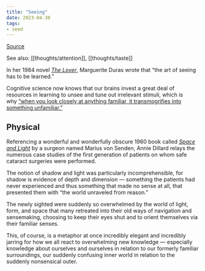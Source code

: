 ```yaml
---
title: "Seeing"
date: 2023-04-30
tags:
- seed
---
```


[Source](https://www.themarginalian.org/2015/03/04/annie-dillard-pilgrim-at-tinker-creek-seeing/)

See also: [[thoughts/attention]], [[thoughts/taste]]

In her 1984 novel [_The Lover_](https://www.themarginalian.org/2013/05/27/marguerite-duras-the-lover-kerri-augenstein/), Marguerite Duras wrote that “the art of seeing has to be learned.”

Cognitive science now knows that our brains invest a great deal of resources in learning to unsee and tune out irrelevant stimuli, which is why [“when you look closely at anything familiar, it transmogrifies into something unfamiliar.”](https://www.themarginalian.org/2014/06/27/on-looking-alexandra-horowitz-interview/)

## Physical
Referencing a wonderful and wonderfully obscure 1960 book called [_Space and Light_](http://www.amazon.com/exec/obidos/ASIN/B0000CKRX3/braipick-20) by a surgeon named Marius von Senden, Annie Dillard relays the numerous case studies of the first generation of patients on whom safe cataract surgeries were performed.

The notion of shadow and light was particularly incomprehensible, for shadow is evidence of depth and dimension — something the patients had never experienced and thus something that made no sense at all, that presented them with “the world unraveled from reason.”

The newly sighted were suddenly so overwhelmed by the world of light, form, and space that many retreated into their old ways of navigation and sensemaking, choosing to keep their eyes shut and to orient themselves via their familiar senses.

This, of course, is a metaphor at once incredibly elegant and incredibly jarring for how we all react to overwhelming new knowledge — especially knowledge about ourselves and ourselves in relation to our formerly familiar surroundings, our suddenly confusing inner world in relation to the suddenly nonsensical outer.